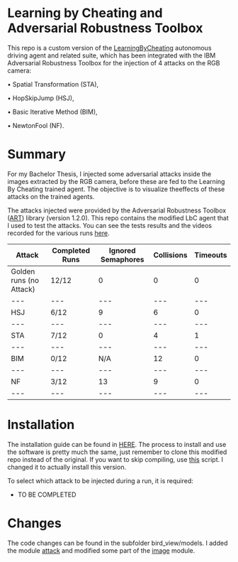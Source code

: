 # Learning by Cheating and Adversarial Robustness Toolbox
This repo is a custom version of the [LearningByCheating](https://github.com/dianchen96/LearningByCheating) autonomous driving agent and related suite, which has been integrated with the IBM Adversarial Robustness Toolbox  for the injection of 4 attacks on the RGB camera:

• Spatial Transformation (STA),

• HopSkipJump (HSJ),

• Basic Iterative Method (BIM),

• NewtonFool (NF).


# Summary 
For my Bachelor Thesis, I injected some adversarial attacks inside the images extracted by the RGB camera, before these are fed to the Learning By Cheating trained agent. The objective is to visualize theeffects of these attacks on the trained agents. 

The attacks injected were provided by the Adversarial Robustness Toolbox ([ART](https://adversarial-robustness-toolbox.readthedocs.io/en/latest/)) library (version 1.2.0). This repo contains the modified LbC agent that I used to test the attacks. You can see the tests results and the videos recorded for the various runs [here](https://drive.google.com/drive/folders/1tTEAQSK2XAK_sdmuWo80Bd-58_pkiK3h?usp=sharing).


|Attack |Completed Runs| Ignored Semaphores| Collisions| Timeouts|
|---|---|---|---|---|
|Golden runs (no Attack) | 12/12 |0 |0 |0|
|---|---|---|---|---|
|HSJ |6/12 |9| 6| 0|
|---|---|---|---|---|
|STA |7/12| 0 |4| 1|
|---|---|---|---|---|
|BIM |0/12 | N/A| 12| 0|
|---|---|---|---|---|
|NF |3/12| 13| 9| 0|
|---|---|---|---|---|

# Installation
The installation guide can be found in [HERE](https://github.com/dianchen96/LearningByCheating/blob/release-0.9.6/INSTALL.md). The process to install and use the software is pretty much the same, just remember to clone this modified repo instead of the original. If you want to skip compiling, use [this](quick_start.sh) script. I changed it to actually install this version.

To select which attack to be injected during a run, it is required:
- TO BE COMPLETED


# Changes
 
The code changes can be found in the subfolder bird_view/models. I added the module [attack](bird_view/models/attack.py) and modified some part of the [image](bird_view/models/image.py) module.




